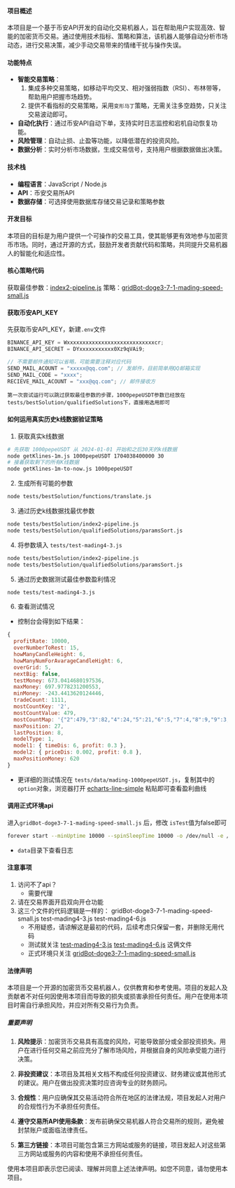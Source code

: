 #### 项目概述
本项目是一个基于币安API开发的自动化交易机器人，旨在帮助用户实现高效、智能的加密货币交易。通过使用技术指标、策略和算法，该机器人能够自动分析市场动态，进行交易决策，减少手动交易带来的情绪干扰与操作失误。

#### 功能特点
- **智能交易策略**：
    1. 集成多种交易策略，如移动平均交叉、相对强弱指数（RSI）、布林带等，帮助用户把握市场趋势。
    2. 提供不看指标的交易策略，采用`变形马丁`策略，无需关注多空趋势，只关注交易波动即可。
- **自动化执行**：通过币安API自动下单，支持实时日志监控和宕机自动恢复功能。
- **风险管理**：自动止损、止盈等功能，以降低潜在的投资风险。
- **数据分析**：实时分析市场数据，生成交易信号，支持用户根据数据做出决策。

#### 技术栈
- **编程语言**：JavaScript / Node.js
- **API**：币安交易所API
- **数据存储**：可选择使用数据库存储交易记录和策略参数

#### 开发目标
本项目的目标是为用户提供一个可操作的交易工具，使其能够更有效地参与加密货币市场。同时，通过开源的方式，鼓励开发者贡献代码和策略，共同提升交易机器人的智能化和适应性。

#### 核心策略代码

获取最佳参数：[index2-pipeline.js](https://github.com/fulinpeng/trading-bot/tree/main-deprecated/tests/bestSolution/index2-pipeline.js)
策略：[gridBot-doge3-7-1-mading-speed-small.js](https://github.com/fulinpeng/trading-bot/tree/main-deprecated/gridBot-doge3-7-1-mading-speed-small.js)

#### 获取币安API_KEY
先获取币安API_KEY，新建`.env`文件
```js
BINANCE_API_KEY = Wxxxxxxxxxxxxxxxxxxxxxxxxxxxxcr;
BINANCE_API_SECRET = DYxxxxxxxxxxx0Xz9qVAi9;

// 不需要邮件通知可以省略，可能需要注释对应代码
SEND_MAIL_ACOUNT = "xxxxx@qq.com"; // 发邮件，目前简单用QQ邮箱实现
SEND_MAIL_CODE = "xxxx";
RECIEVE_MAIL_ACOUNT = "xxx@qq.com"; // 邮件接收方
```

`第一次尝试运行可以跳过获取最佳参数的步骤，1000pepeUSDT参数已经放在tests/bestSolution/qualifiedSolutions下，直接用选用即可`


#### 如何运用真实历史k线数据验证策略

1. 获取真实k线数据
```sh
# 先获取 1000pepeUSDT 从 2024-01-01 开始和之后30天的k线数据
node getKlines-1m.js 1000pepeUSDT 1704038400000 30
# 接着获取剩下的所有K线数据
node getKlines-1m-to-now.js 1000pepeUSDT
```
2. 生成所有可能的参数
```sh
node tests/bestSolution/functions/translate.js
```
3. 通过历史k线数据找最优参数
```sh
node tests/bestSolution/index2-pipeline.js
node tests/bestSolution/qualifiedSolutions/paramsSort.js
```
4. 将参数填入 `tests/test-mading4-3.js`
```sh
node tests/bestSolution/index2-pipeline.js
node tests/bestSolution/qualifiedSolutions/paramsSort.js
```
5. 通过历史数据测试最佳参数盈利情况
```sh
node tests/test-mading4-3.js
```
6. 查看测试情况

* 控制台会得到如下结果：
```js
{
  profitRate: 10000,
  overNumberToRest: 15,
  howManyCandleHeight: 6,
  howManyNumForAvarageCandleHight: 6,
  overGrid: 5,
  nextBig: false,
  testMoney: 673.0414680197536,
  maxMoney: 697.9778231200553,
  minMoney: -243.4413620124446,
  tradeCount: 1111,
  mostCountKey: '2',
  mostCountValue: 479,
  mostCountMap: '{"2":479,"3":82,"4":24,"5":21,"6":5,"7":4,"8":9,"9":3,"10":2,"11":1,"12":1,"13":1,"14":1,"15":1,"17":1,"18":1,"19":1,"22":1,"27":1}',
  maxPosition: 27,
  lastPosition: 8,
  modelType: 1,
  model1: { timeDis: 6, profit: 0.3 },
  model2: { priceDis: 0.002, profit: 0.8 },
  maxPositionMoney: 620
}
```

* 更详细的测试情况在 `tests/data/mading-1000pepeUSDT.js`，复制其中的`option`对象，浏览器打开 [echarts-line-simple](https://echarts.apache.org/examples/zh/editor.html?c=line-simple) 粘贴即可查看盈利曲线

#### 调用正式环境api
进入`gridBot-doge3-7-1-mading-speed-small.js` 后，修改 `isTest`值为false即可

```sh
forever start --minUptime 10000 --spinSleepTime 10000 -o /dev/null -e /dev/null gridBot-mading-speed-small-1000pepe.js
```

* `data`目录下查看日志

#### 注意事项
1. 访问不了api？
    * 需要代理
2. 请在交易界面开启双向开仓功能
3. 这三个文件的代码逻辑是一样的： gridBot-doge3-7-1-mading-speed-small.js test-mading4-3.js test-mading4-6.js
    * 不用疑惑，请谅解这是最初的代码，后续考虑只保留一套，并删除无用代码
    * 测试就关注 [test-mading4-3.js](https://github.com/fulinpeng/trading-bot/tree/main-deprecated/tests/test-mading4-3.js) [test-mading4-6.js](https://github.com/fulinpeng/trading-bot/tree/main-deprecated/tests/test-mading4-6.js) 这俩文件
    * 正式环境只关注 [gridBot-doge3-7-1-mading-speed-small.js](https://github.com/fulinpeng/trading-bot/tree/main-deprecated/gridBot-doge3-7-1-mading-speed-small.js)

#### 法律声明

本项目是一个开源的加密货币交易机器人，仅供教育和参考使用。项目的发起人及贡献者不对任何因使用本项目而导致的损失或损害承担任何责任。用户在使用本项目时需自行承担风险，并应对所有交易行为负责。

##### 重要声明

1. **风险提示**：加密货币交易具有高度的风险，可能导致部分或全部投资损失。用户在进行任何交易之前应充分了解市场风险，并根据自身的风险承受能力进行决策。

2. **非投资建议**：本项目及其相关文档不构成任何投资建议、财务建议或其他形式的建议。用户在做出投资决策时应咨询专业的财务顾问。

3. **合规性**：用户应确保其交易活动符合所在地区的法律法规，项目发起人对用户的合规性行为不承担任何责任。

4. **遵守交易所API使用条款**：发布前确保交易机器人符合交易所的规则，避免被封禁账户或面临法律责任。

5. **第三方链接**：本项目可能包含第三方网站或服务的链接，项目发起人对这些第三方网站或服务的内容和使用不承担任何责任。

使用本项目即表示您已阅读、理解并同意上述法律声明。如您不同意，请勿使用本项目。
